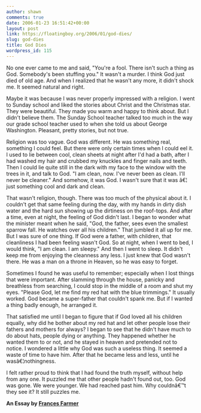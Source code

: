 ```yaml
---
author: shawn
comments: true
date: 2006-01-23 16:51:42+00:00
layout: post
link: https://floatingboy.org/2006/01/god-dies/
slug: god-dies
title: God Dies
wordpress_id: 115
---
```


No one ever came to me and said, "You're a fool. There isn't such a thing as God. Somebody's been stuffing you." It wasn't a murder. I think God just died of old age. And when I realized that he wasn't any more, it didn't shock me. It seemed natural and right.

Maybe it was because I was never properly impressed with a religion. I went to Sunday school and liked the stories about Christ and the Christmas star. They were beautiful. They made you warm and happy to think about. But I didn't believe them. The Sunday School teacher talked too much in the way our grade school teacher used to when she told us about George Washington. Pleasant, pretty stories, but not true.

Religion was too vague. God was different. He was something real, something I could feel. But there were only certain times when I could eel it. I used to lie between cool, clean sheets at night after I'd had a bath, after I had washed my hair and crubbed my knuckles and finger nails and teeth. Then I could lie quite still in the dark with my face to the window with the trees in it, and talk to God. "I am clean, now. I've never been as clean. I'll never be cleaner." And somehow, it was God. I wasn't sure that it was â€¦ just something cool and dark and clean.

That wasn't religion, though. There was too much of the physical about it. I couldn't get that same feeling during the day, with my hands in dirty dish water and the hard sun showing up the dirtiness on the roof-tops. And after a time, even at night, the feeling of God didn't last. I began to wonder what the minister meant when he said, "God, the father, sees even the smallest sparrow fall. He watches over all his children." That jumbled it all up for me. But I was sure of one thing. If God were a father, with children, that cleanliness I had been feeling wasn't God. So at night, when I went to bed, I would think, "I am clean. I am sleepy." And then I went to sleep. It didn't keep me from enjoying the cleanness any less. I just knew that God wasn't there. He was a man on a throne in Heaven, so he was easy to forget.

Sometimes I found he was useful to remember; especially when I lost things that were important. After slamming through the house, panicky and breathless from searching, I could stop in the middle of a room and shut my eyes. "Please God, let me find my red hat with the blue trimmings." It usually worked. God became a super-father that couldn't spank me. But if I wanted a thing badly enough, he arranged it.

That satisfied me until I began to figure that if God loved all his children equally, why did he bother about my red hat and let other people lose their fathers and mothers for always? I began to see that he didn't have much to do about hats, people dying or anything. They happened whether he wanted them to or not, and he stayed in heaven and pretended not to notice. I wondered a little why God was such a useless thing. It seemed a waste of time to have him. After that he became less and less, until he wasâ€¦nothingness.

I felt rather proud to think that I had found the truth myself, without help from any one. It puzzled me that other people hadn't found out, too. God was gone. We were younger. We had reached past him. Why couldnâ€™t they see it? It still puzzles me.

**An Essay by [Frances Farmer](http://en.wikipedia.org/wiki/Frances_Farmer)**
